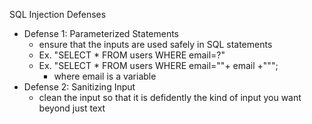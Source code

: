 SQL Injection Defenses

* Defense 1: Parameterized Statements 
	* ensure that the inputs are used safely in SQL statements 
	* Ex. "SELECT * FROM users WHERE email=?"
	* Ex. "SELECT * FROM users WHERE email=""+ email +""";
		* where email is a variable 
* Defense 2: Sanitizing Input
	* clean the input so that it is defidently the kind of input you want beyond just text